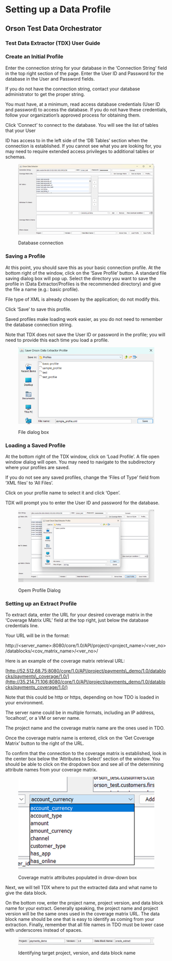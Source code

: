 # Setting up a Data Profile

## Orson Test Data Orchestrator

### Test Data Extractor (TDX) User Guide

### Create an Initial Profile

Enter the connection string for your database in the ‘Connection String’ field in the top right section of the page.  Enter the User ID and Password for the database in the User and Password fields.

&#x20;

If you do not have the connection string, contact your database administrator to get the proper string.&#x20;

&#x20;

You must have, at a minimum, read access database credentials (User ID and password) to access the database.  If you do not have these credentials, follow your organization’s approved process for obtaining them.

&#x20;

Click ‘Connect’ to connect to the database.  You will see the list of tables that your User

ID has access to in the left side of the ‘DB Tables’ section when the connection is established. If you cannot see what you are looking for, you may need to require extended access privileges to additional tables or schemas.

&#x20;

&#x20;

<figure><img src="../../../../.gitbook/assets/db connect.png" alt=""><figcaption><p>Database connection</p></figcaption></figure>

### Saving a Profile

At this point, you should save this as your basic connection profile.  At the bottom right of the window, click on the ‘Save Profile’ button.  A standard file saving dialog box will pop up.  Select the directory you want to save the profile in (Data Extractor/Profiles is the recommended directory) and give the file a name (e.g.: basic profile).&#x20;

&#x20;

File type of XML is already chosen by the application; do not modify this.

&#x20;

Click ‘Save’ to save this profile.

&#x20;

Saved profiles make loading work easier, as you do not need to remember the database connection string.

&#x20;

Note that TDX does not save the User ID or password in the profile; you will need to provide this each time you load a profile.

<figure><img src="../../../../.gitbook/assets/image (43).png" alt=""><figcaption><p>File dialog box</p></figcaption></figure>

&#x20;

### Loading a Saved Profile

At the bottom right of the TDX window, click on ‘Load Profile’.  A file open window dialog will open.  You may need to navigate to the subdirectory where your profiles are saved.&#x20;

&#x20;

If you do not see any saved profiles, change the ‘Files of Type’ field from ‘XML files’ to ‘All Files’.

&#x20;

Click on your profile name to select it and click ‘Open’.

&#x20;

TDX will prompt you to enter the User ID and password for the database.

&#x20;

<figure><img src="../../../../.gitbook/assets/conn3.png" alt=""><figcaption><p>Opem Profile Dialog</p></figcaption></figure>

### Setting up an Extract Profile

To extract data, enter the URL for your desired coverage matrix in the ‘Coverage Matrix URL’ field at the top right, just below the database credentials line.

&#x20;

Your URL will be in the format:

&#x20;

http://\<server\_name>:8080/core/1.0/API/project/\<project\_name>/\<ver\_no>/datablocks/\<cov\_matrix\_name>/\<ver\_no>/

&#x20;

Here is an example of the coverage matrix retrieval URL:

&#x20;

[http://52.512.68.75:8080/core/1.0/API/project/payments\_demo/1.0/datablocks/payments\_coverage/1.0/](http://35.214.71.106:8080/core/1.0/API/project/payments_demo/1.0/datablocks/payments_coverage/1.0/)

&#x20;

Note that this could be http or https, depending on how TDO is loaded in your environment.

&#x20;

The server name could be in multiple formats, including an IP address, ‘localhost’, or a VM or server name.

&#x20;

The project name and the coverage matrix name are the ones used in TDO.

&#x20;

Once the coverage matrix name is entered, click on the ‘Get Coverage Matrix’ button to the right of the URL.&#x20;

&#x20;

To confirm that the connection to the coverage matrix is established, look in the center box below the ‘Attributes to Select’ section of the window.  You should be able to click on the dropdown box and see all of the determining attribute names from your coverage matrix.

&#x20;

&#x20;

<figure><img src="../../../../.gitbook/assets/image (45).png" alt=""><figcaption><p>Coverage matrix attributes populated in drow-down box</p></figcaption></figure>



Next, we will tell TDX where to put the extracted data and what name to give the data block.

&#x20;

On the bottom row, enter the project name, project version, and data block name for your extract.  Generally speaking, the project name and project version will be the same ones used in the coverage matrix URL.  The data block name should be one that is easy to identify as coming from your extraction.  Finally, remember that all file names in TDO must be lower case with underscores instead of spaces.

&#x20;

<figure><img src="../../../../.gitbook/assets/image (46).png" alt=""><figcaption><p>Identifying target project, version, and data block name</p></figcaption></figure>
